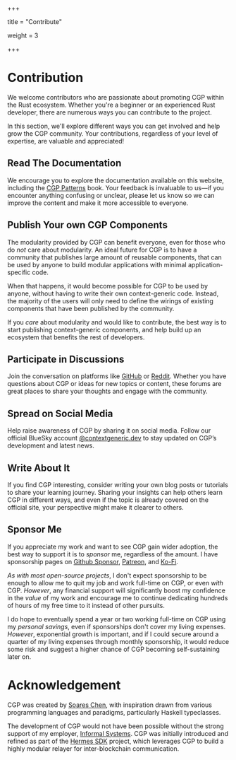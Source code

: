 +++

title = "Contribute"

weight = 3

+++

# Contribution

We welcome contributors who are passionate about promoting CGP within the Rust ecosystem. Whether you're a beginner or an experienced Rust developer, there are numerous ways you can contribute to the project.

In this section, we'll explore different ways you can get involved and help grow the CGP community. Your contributions, regardless of your level of expertise, are valuable and appreciated!

## Read The Documentation

We encourage you to explore the documentation available on this website, including the [CGP Patterns](https://patterns.contextgeneric.dev) book. Your feedback is invaluable to us—if you encounter anything confusing or unclear, please let us know so we can improve the content and make it more accessible to everyone.

## Publish Your own CGP Components

The modularity provided by CGP can benefit everyone, even for those who do _not_ care about modularity. An ideal future for CGP is to have a community that publishes large amount of reusable components, that can be used by anyone to build modular applications with minimal application-specific code.

When that happens, it would become possible for CGP to be used by anyone, without having to write their own context-generic code. Instead, the majority of the users will only need to define the wirings of existing components that have been published by the community.

If you _care_ about modularity and would like to contribute, the best way is to start publishing context-generic components, and help build up an ecosystem that benefits the rest of developers.

## Participate in Discussions

Join the conversation on platforms like [GitHub](https://github.com/orgs/contextgeneric/discussions) or [Reddit](https://www.reddit.com/r/cgp/). Whether you have questions about CGP or ideas for new topics or content, these forums are great places to share your thoughts and engage with the community.

## Spread on Social Media

Help raise awareness of CGP by sharing it on social media. Follow our official BlueSky account [@contextgeneric.dev](https://bsky.app/profile/contextgeneric.dev) to stay updated on CGP’s development and latest news.

## Write About It

If you find CGP interesting, consider writing your own blog posts or tutorials to share your learning journey. Sharing your insights can help others learn CGP in different ways, and even if the topic is 
already covered on the official site, your perspective might make it clearer to others.

## Sponsor Me

If you appreciate my work and want to see CGP gain wider adoption, the best way to support it is to *sponsor* me, regardless of the amount. I have sponsorship pages on [Github Sponsor](https://github.com/sponsors/soareschen/), [Patreon](www.patreon.com/c/maybevoid/about), and [Ko-Fi](https://ko-fi.com/maybevoid).

*As with most open-source projects*, I don't expect sponsorship to be enough to allow me to quit my job and work full-time on CGP, or even *with* CGP. *However*, any financial support will significantly boost my confidence in the *value* of my work and encourage me to continue dedicating hundreds of hours of my free time to it instead of other pursuits.

I do hope to eventually spend a year or two working full-time on CGP using my *personal savings*, even if sponsorships don't cover my living expenses. *However*, exponential growth is important, and if I could secure around a quarter of my living expenses through monthly sponsorship, it would reduce some risk and suggest a higher chance of CGP becoming self-sustaining later on.

# Acknowledgement

CGP was created by [Soares Chen](https://maybevoid.com/), with inspiration drawn from various programming languages and paradigms, particularly Haskell typeclasses.

The development of CGP would not have been possible without the strong support of my employer, [Informal Systems](https://informal.systems/). CGP was initially introduced and refined as part of the [Hermes SDK](https://github.com/informalsystems/hermes-sdk/) project, which leverages CGP to build a highly modular relayer for inter-blockchain communication.

